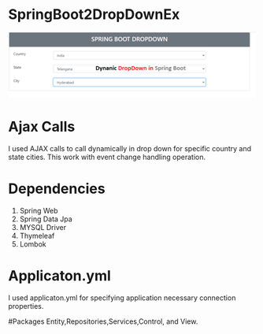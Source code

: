 # SpringBoot2DropDownEx

![](https://github.com/abdamah/SpringBoot2DropDownEx/blob/main/dynadropdown/dynaDropDown.png)


# Ajax Calls

I used AJAX calls to call dynamically in drop down for specific country and state cities. 
This work with event change handling operation.

# Dependencies

1. Spring Web
2. Spring Data Jpa
3.  MYSQL Driver
4.  Thymeleaf
5.  Lombok


# Applicaton.yml

I used applicaton.yml for specifying application necessary connection properties.

#Packages
Entity,Repositories,Services,Control, and View.
